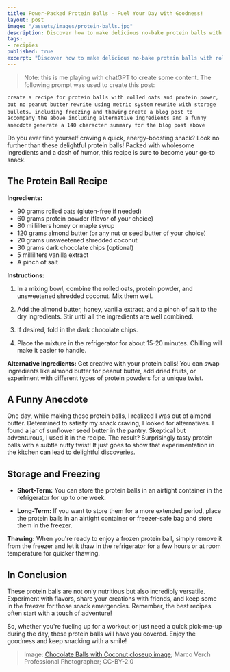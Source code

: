 ```yaml
---
title: Power-Packed Protein Balls - Fuel Your Day with Goodness!
layout: post
image: "/assets/images/protein-balls.jpg"
description: Discover how to make delicious no-bake protein balls with rolled oats and protein powder, plus a funny anecdote! Perfect for a healthy snack.
tags:
- recipies
published: true
excerpt: "Discover how to make delicious no-bake protein balls with rolled oats and protein powder, plus a funny anecdote! Perfect for a healthy snack."
---
```


> Note: this is me playing with chatGPT to create some content. The following prompt was used to create this post:

`create a recipe for protein balls with rolled oats and protein power, but no peanut butter`
`rewrite using metric system`
`rewrite with storage bullets. including freezing and thawing`
`create a blog post to accompany the above including alternative ingredients and a funny anecdote`
`generate a 140 character summary for the blog post above`

Do you ever find yourself craving a quick, energy-boosting snack? Look no further than these delightful protein balls! Packed with wholesome ingredients and a dash of humor, this recipe is sure to become your go-to snack.

## The Protein Ball Recipe

**Ingredients:**
- 90 grams rolled oats (gluten-free if needed)
- 60 grams protein powder (flavor of your choice)
- 80 milliliters honey or maple syrup
- 120 grams almond butter (or any nut or seed butter of your choice)
- 20 grams unsweetened shredded coconut
- 30 grams dark chocolate chips (optional)
- 5 milliliters vanilla extract
- A pinch of salt

**Instructions:**

1. In a mixing bowl, combine the rolled oats, protein powder, and unsweetened shredded coconut. Mix them well.

2. Add the almond butter, honey, vanilla extract, and a pinch of salt to the dry ingredients. Stir until all the ingredients are well combined.

3. If desired, fold in the dark chocolate chips.

4. Place the mixture in the refrigerator for about 15-20 minutes. Chilling will make it easier to handle.

**Alternative Ingredients:** Get creative with your protein balls! You can swap ingredients like almond butter for peanut butter, add dried fruits, or experiment with different types of protein powders for a unique twist.

## A Funny Anecdote

One day, while making these protein balls, I realized I was out of almond butter. Determined to satisfy my snack craving, I looked for alternatives. I found a jar of sunflower seed butter in the pantry. Skeptical but adventurous, I used it in the recipe. The result? Surprisingly tasty protein balls with a subtle nutty twist! It just goes to show that experimentation in the kitchen can lead to delightful discoveries.

## Storage and Freezing

- **Short-Term:** You can store the protein balls in an airtight container in the refrigerator for up to one week.

- **Long-Term:** If you want to store them for a more extended period, place the protein balls in an airtight container or freezer-safe bag and store them in the freezer.

**Thawing:** When you're ready to enjoy a frozen protein ball, simply remove it from the freezer and let it thaw in the refrigerator for a few hours or at room temperature for quicker thawing.

## In Conclusion

These protein balls are not only nutritious but also incredibly versatile. Experiment with flavors, share your creations with friends, and keep some in the freezer for those snack emergencies. Remember, the best recipes often start with a touch of adventure!

So, whether you're fueling up for a workout or just need a quick pick-me-up during the day, these protein balls will have you covered. Enjoy the goodness and keep snacking with a smile!

> Image: [Chocolate Balls with Coconut closeup image](https://flic.kr/p/2kr6wiw); Marco Verch Professional Photographer; CC-BY-2.0
